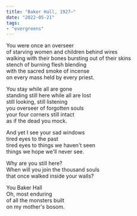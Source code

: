 ```yaml
---
title: "Baker Hall, 1927–"
date: "2022-05-21"
tags:
- "evergreens"
---
```

You were once an overseer  
of starving women and children behind wires  
walking with their bones bursting out of their skins  
stench of burning flesh blending  
with the sacred smoke of incense  
on every mass held by every priest.  

You stay while all are gone  
standing still here while all are lost  
still looking, still listening  
you overseer of forgotten souls  
your four corners still intact  
as if the dead you mock.  

And yet I see your sad windows  
tired eyes to the past  
tired eyes to things we haven't seen  
things we hope we'll never see.  

Why are you still here?  
When will you join the thousand souls  
that once walked inside your walls?  

You Baker Hall  
Oh, most enduring  
of all the monsters built  
on my mother's bosom.  
